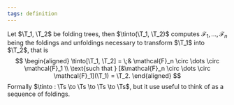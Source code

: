 ```yaml
---
tags: definition
---
```


Let $\T_1, \T_2$ be folding trees, then $\tinto(\T_1, \T_2)$ computes $\mathcal{F}_1,\dots,\mathcal{F}_n$ being the foldings and unfoldings necessary to transform $\T_1$ into $\T_2$, that is
$$
\begin{aligned}
\tinto[\T_1, \T_2] = \;& \mathcal{F}_n \circ \dots \circ \mathcal{F}_1 \\
\text{such that } [&\mathcal{F}_n \circ \dots \circ \mathcal{F}_1](\T_1) = \T_2.
\end{aligned}
$$
Formally $\tinto : \Ts \to \Ts \to \Ts \to \Ts$, but it use useful to think of as a sequence of foldings.